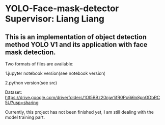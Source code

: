 # YOLO-Face-mask-detector Supervisor: Liang Liang
## This is an implementation of object detection method YOLO V1 and its application with face mask detection.
Two formats of files are available:

1.jupyter notebook version(see notebook version)

2.python version(see src)

Dataset:
https://drive.google.com/drive/folders/1Ol5BBz20njw1ifR0Po6i6n8pnGDbRC5U?usp=sharing



Currently, this project has not been finished yet, I am still dealing with the model training part.
